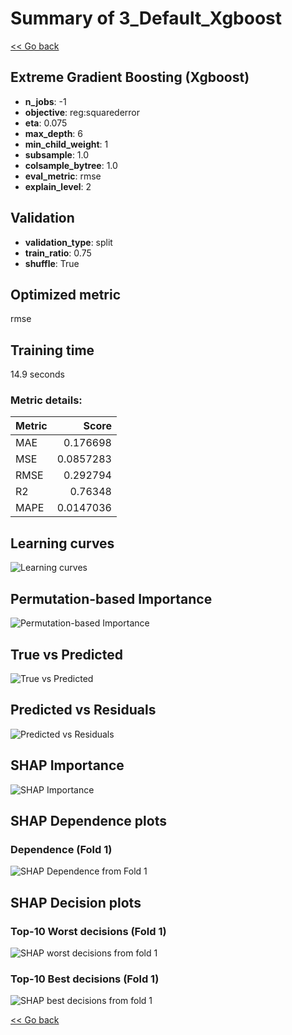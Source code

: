 # Summary of 3_Default_Xgboost

[<< Go back](../README.md)


## Extreme Gradient Boosting (Xgboost)
- **n_jobs**: -1
- **objective**: reg:squarederror
- **eta**: 0.075
- **max_depth**: 6
- **min_child_weight**: 1
- **subsample**: 1.0
- **colsample_bytree**: 1.0
- **eval_metric**: rmse
- **explain_level**: 2

## Validation
 - **validation_type**: split
 - **train_ratio**: 0.75
 - **shuffle**: True

## Optimized metric
rmse

## Training time

14.9 seconds

### Metric details:
| Metric   |     Score |
|:---------|----------:|
| MAE      | 0.176698  |
| MSE      | 0.0857283 |
| RMSE     | 0.292794  |
| R2       | 0.76348   |
| MAPE     | 0.0147036 |



## Learning curves
![Learning curves](learning_curves.png)

## Permutation-based Importance
![Permutation-based Importance](permutation_importance.png)
## True vs Predicted

![True vs Predicted](true_vs_predicted.png)


## Predicted vs Residuals

![Predicted vs Residuals](predicted_vs_residuals.png)



## SHAP Importance
![SHAP Importance](shap_importance.png)

## SHAP Dependence plots

### Dependence (Fold 1)
![SHAP Dependence from Fold 1](learner_fold_0_shap_dependence.png)

## SHAP Decision plots

### Top-10 Worst decisions (Fold 1)
![SHAP worst decisions from fold 1](learner_fold_0_shap_worst_decisions.png)
### Top-10 Best decisions (Fold 1)
![SHAP best decisions from fold 1](learner_fold_0_shap_best_decisions.png)

[<< Go back](../README.md)
